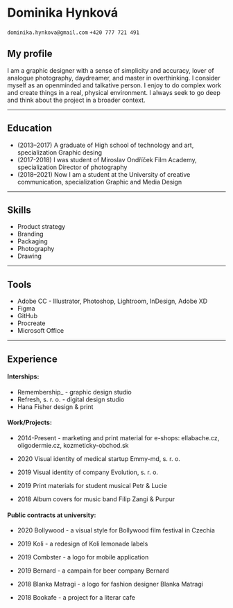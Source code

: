 # Dominika Hynková
`dominika.hynkova@gmail.com`
`+420 777 721 491`

## My profile

I am a graphic designer with a sense of simplicity and accuracy, lover of analogue photography, daydreamer, and master in overthinking.
I consider myself as an openminded and talkative person. I enjoy to do complex work and create things in a real, physical environment.
I always seek to go deep and think about the project in a broader context.

- - -

## Education

- (2013–2017) A graduate of High school of technology and art, specialization Graphic desing
- (2017-2018) I was student of Miroslav Ondříček Film Academy, specialization Director of photography
- (2018–2021) Now I am a student at the University of creative communication, specialization Graphic and Media Design 

- - -

## Skills
- Product strategy
- Branding
- Packaging
- Photography
- Drawing

- - -

## Tools
- Adobe CC - Illustrator, Photoshop, Lightroom, InDesign, Adobe XD
- Figma
- GitHub
- Procreate
- Microsoft Office

- - -

## Experience
#### Interships:
- Remembership_ - graphic design studio 
- Refresh, s. r. o. - digital design studio
- Hana Fisher design & print

#### Work/Projects: 
- 2014-Present - marketing and print material for e-shops: ellabache.cz, oligodermie.cz, kozmeticky-obchod.sk

- 2020 Visual identity of medical startup Emmy-md, s. r. o.

- 2019 Visual identity of company Evolution, s. r. o.

- 2019 Print materials for student musical Petr & Lucie

- 2018 Album covers for music band Filip Zangi & Purpur

#### Public contracts at university: 
- 2020 Bollywood - a visual style for Bollywood film festival in Czechia 

- 2019 Koli - a redesign of Koli lemonade labels

- 2019 Combster - a logo for mobile application

- 2019 Bernard - a campain for beer company Bernard

- 2018 Blanka Matragi - a logo for fashion designer Blanka Matragi

- 2018 Bookafe - a project for a literar cafe



 




